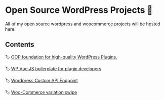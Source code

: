 # Open Source WordPress Projects :tada:
All of my open source wordpress and woocommerce projects will be hosted here.

## Contents 
:label: [OOP foundation for high-quality WordPress Plugins.](https://github.com/devkabir/wordpress-projects/tree/wp-plugin-boilerplate)

:label: [WP Vue.JS boilerplate for plugin developers](https://github.com/devkabir/wordpress-projects/tree/wp-vue-boilerplate) 

:label: [Wordpress Custom API Endpoint](https://github.com/devkabir/wordpress-projects/tree/wp-custom-api-endpoint) 

:label: [Woo-Commerce variation swipe](https://github.com/devkabir/wordpress-projects/tree/wc-variation-swiper) 